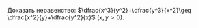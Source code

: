 Доказать неравенство: $\dfrac{x^3}{y^2}+\dfrac{y^3}{x^2}\geq \dfrac{x^2}{y}+\dfrac{y^2}{x}$ ($x, y>0$).